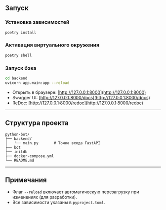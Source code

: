 
## Запуск

### Установка зависимостей

```bash
poetry install
````

### Активация виртуального окружения

```bash
poetry shell
```

### Запуск бэка

```bash
cd backend
uvicorn app.main:app --reload
```

* Открыть в браузере: [http://127.0.0.1:8000](http://127.0.0.1:8000)
* Swagger UI: [http://127.0.0.1:8000/docs](http://127.0.0.1:8000/docs)
* ReDoc: [http://127.0.0.1:8000/redoc](http://127.0.0.1:8000/redoc)

---

## Структура проекта

```
python-bot/
├── backend/
│   └── main.py       # Точка входа FastAPI
├── bot
├── initdb
├── docker-compose.yml
└── README.md
```

---

## Примечания

* Флаг `--reload` включает автоматическую перезагрузку при изменениях (для разработки).
* Все зависимости указаны в `pyproject.toml`.
